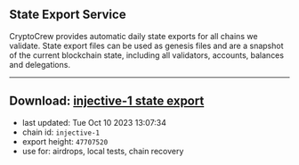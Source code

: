 ## State Export Service
CryptoCrew provides automatic daily state exports for all chains we validate. State export files can be used as genesis files and are a snapshot of the current blockchain state, including all validators, accounts, balances and delegations.

---
**Download: [injective-1 state export](https://dl.ccvalidators.com/SERVICE/injective/injective-1_export_47707520.json)**
---

- last updated: Tue Oct 10 2023 13:07:34
- chain id: `injective-1`
- export height: `47707520`
- use for: airdrops, local tests, chain recovery
